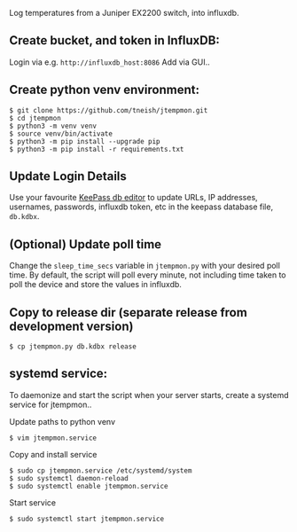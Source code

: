 Log temperatures from a Juniper EX2200 switch, into influxdb.

Create bucket, and token in InfluxDB:
-------------------------------------
Login via e.g. `http://influxdb_host:8086`
Add via GUI..

Create python venv environment:
-------------------------------
```
$ git clone https://github.com/tneish/jtempmon.git
$ cd jtempmon
$ python3 -m venv venv
$ source venv/bin/activate
$ python3 -m pip install --upgrade pip
$ python3 -m pip install -r requirements.txt
```

Update Login Details
--------------------
Use your favourite [KeePass db editor](https://keepass.info) to update URLs, IP addresses, usernames, passwords, influxdb token, etc in the keepass database file, `db.kdbx`.

(Optional) Update poll time
---------------------------
Change the `sleep_time_secs` variable in `jtempmon.py` with your desired poll time. By default, the script will poll every minute, not including time taken to poll the device and store the values in influxdb.

Copy to release dir (separate release from development version)
---------------------------------------------------------------
```
$ cp jtempmon.py db.kdbx release
```

systemd service:
------------------
To daemonize and start the script when your server starts, create a systemd service for jtempmon..

Update paths to python venv
```
$ vim jtempmon.service 
```

Copy and install service
```
$ sudo cp jtempmon.service /etc/systemd/system
$ sudo systemctl daemon-reload
$ sudo systemctl enable jtempmon.service 
```

Start service
```
$ sudo systemctl start jtempmon.service
```
